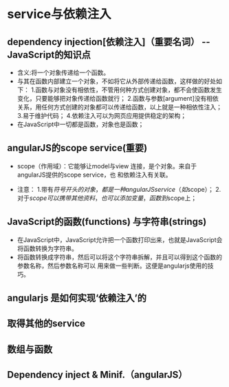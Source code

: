 # service与依赖注入

## dependency injection[依赖注入]（重要名词） --JavaScript的知识点

- 含义:将一个对象传递给一个函数。
- 与其在函数内部建立一个对象，不如将它从外部传递给函数，这样做的好处如下：
1.函数与对象没有相依性，不管用何种方式创建对象，都不会使函数发生变化，只要能够把对象传递给函数就行；
2.函数与参数[argument]没有相依关系，用任何方式创建的对象都可以传递给函数，以上就是一种相依性注入；
3.易于维护代码；
4.依赖注入可以为网页应用提供稳定的架构；
- 在JavaScript中一切都是函数，对象也是函数；

## angularJS的scope service(重要)
- scope（作用域）：它能够让model与view 连接，是个对象。来自于angularJS提供的scope service，也
和依赖注入有关联。

- 注意：
1.带有$符号开头的对象，都是一种 angularJS service（如$scope）；
2.对于$scope可以携带其他资料，也可以添加变量，函数到$scope上；

## JavaScript的函数(functions) 与字符串(strings)

- 在JavaScript中，JavaScript允许把一个函数打印出来，也就是JavaScript会将函数转换为字符串。
- 将函数转换成字符串，然后可以将这个字符串拆解，并且可以得到这个函数的参数名称，然后参数名称可以
用来做一些判断。这便是angularjs使用的技巧。

## angularjs 是如何实现‘依赖注入’的

## 取得其他的service

## 数组与函数

## Dependency inject & Minif.（angularJS）


